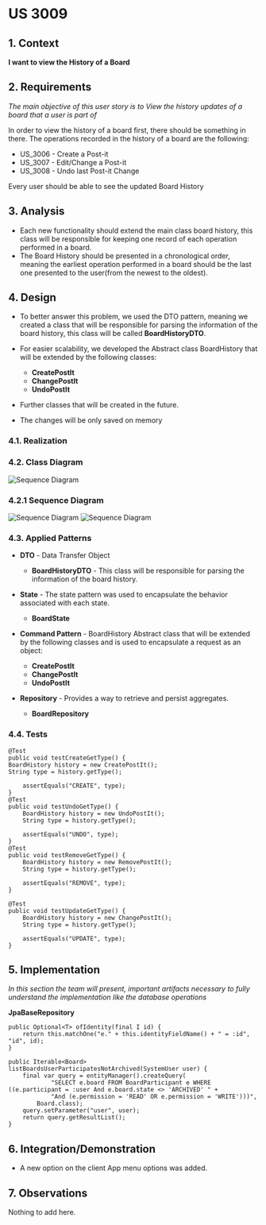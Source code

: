# US 3009

## 1. Context

**I want to view the History of a Board**

## 2. Requirements

*The main objective of this user story is to View the history updates of a board that a user is part of*

In order to view the history of a board first, there should be something in there.
The operations recorded in the history of a board are the following:
- US_3006 - Create a Post-it
- US_3007 - Edit/Change a Post-it
- US_3008 - Undo last Post-it Change


Every user should be able to see the updated Board History


## 3. Analysis

- Each new functionality should extend the main class board history, this class will be responsible 
for keeping one record of each operation performed in a board.
- The Board History should be presented in a chronological order, meaning the earliest operation performed in a board
should be the last one presented to the user(from the newest to the oldest).

  

## 4. Design

- To better answer this problem, we used the DTO pattern, meaning we created a class that will be responsible for
parsing the information of the board history, this class will be called **BoardHistoryDTO**.

- For easier scalability, we developed the Abstract class BoardHistory that will be extended by the following classes:
    + **CreatePostIt**
    + **ChangePostIt**
    + **UndoPostIt**

- Further classes that will be created in the future.

- The changes will be only saved on memory



### 4.1. Realization

### 4.2. Class Diagram

![Sequence Diagram](CD.svg)

### 4.2.1 Sequence Diagram

![Sequence Diagram](ClientSD.svg)
![Sequence Diagram](ServerSD.svg)

### 4.3. Applied Patterns

- **DTO** - Data Transfer Object
  + **BoardHistoryDTO** - This class will be responsible for parsing the information of the board history.
- **State** - The state pattern was used to encapsulate the behavior associated with each state.
  + **BoardState**
- **Command Pattern** - BoardHistory Abstract class that will be extended by the following classes and is used to encapsulate a request as an object:
  + **CreatePostIt**
  + **ChangePostIt**
  + **UndoPostIt**
  
- **Repository** - Provides a way to retrieve and persist aggregates.
    + **BoardRepository**


### 4.4. Tests

    @Test
    public void testCreateGetType() {
    BoardHistory history = new CreatePostIt();
    String type = history.getType();

        assertEquals("CREATE", type);
    }
    @Test
    public void testUndoGetType() {
        BoardHistory history = new UndoPostIt();
        String type = history.getType();

        assertEquals("UNDO", type);
    }
    @Test
    public void testRemoveGetType() {
        BoardHistory history = new RemovePostIt();
        String type = history.getType();

        assertEquals("REMOVE", type);
    }

    @Test
    public void testUpdateGetType() {
        BoardHistory history = new ChangePostIt();
        String type = history.getType();

        assertEquals("UPDATE", type);
    }

## 5. Implementation

*In this section the team will present, important artifacts necessary to fully understand the implementation like the database operations*

 **JpaBaseRepository**
    
    public Optional<T> ofIdentity(final I id) {
        return this.matchOne("e." + this.identityFieldName() + " = :id", "id", id);
    }

    public Iterable<Board> listBoardsUserParticipatesNotArchived(SystemUser user) {
        final var query = entityManager().createQuery(
                "SELECT e.board FROM BoardParticipant e WHERE ((e.participant = :user And e.board.state <> 'ARCHIVED' " +
                "And (e.permission = 'READ' OR e.permission = 'WRITE')))",
            Board.class);
        query.setParameter("user", user);
        return query.getResultList();
    }




## 6. Integration/Demonstration

* A new option on the client App menu options was added.

## 7. Observations

Nothing to add here.